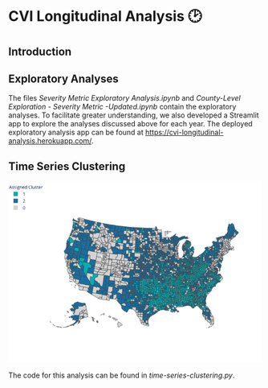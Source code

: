 # CVI Longitudinal Analysis 🕑

## Introduction


## Exploratory Analyses


The files *Severity Metric Exploratory Analysis.ipynb* and *County-Level Exploration - Severity Metric -Updated.ipynb* contain the exploratory analyses. To facilitate greater understanding, we also developed a Streamlit app to explore the analyses discussed above for each year. The deployed exploratory analysis app can be found at https://cvi-longitudinal-analysis.herokuapp.com/.

## Time Series Clustering

![Time Series Clusters by County](https://github.com/community-insight-impact/longitudinal_metrics/blob/main/clusters-map.png)

The code for this analysis can be found in *time-series-clustering.py*. 

